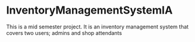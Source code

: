 # InventoryManagementSystemIA
This is a mid semester project. 
It is an inventory management system that covers two users; admins and shop attendants 
